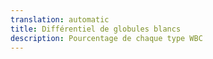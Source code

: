 ```yaml
---
translation: automatic
title: Différentiel de globules blancs
description: Pourcentage de chaque type WBC
---
```

